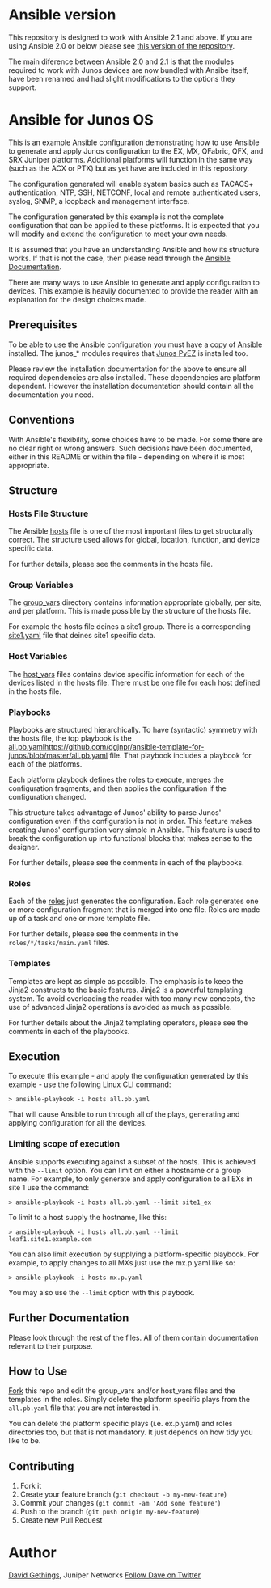 # Ansible version

This repository is designed to work with Ansible 2.1 and above. If you are using Ansible 2.0 or below please see [this version of the repository](https://github.com/dgjnpr/ansible-template-for-junos/tree/ansible-2.0).

The main diference between Ansible 2.0 and 2.1 is that the modules required to work with Junos devices are now bundled with Ansibe itself, have been renamed and had slight modifications to the options they support.

# Ansible for Junos OS

This is an example Ansible configuration demonstrating how to use Ansible to generate and apply Junos configuration to the EX, MX, QFabric, QFX, and SRX Juniper platforms. Additional platforms will function in the same way (such as the ACX or PTX) but as yet have are included in this repository.

The configuration generated will enable system basics such as TACACS+ authentication, NTP, SSH, NETCONF, local and remote authenticated users, syslog, SNMP, a loopback and management interface.

The configuration generated by this example is not the complete configuration that can be applied to these platforms. It is expected that you will modify and extend the configuration to meet your own needs.

It is assumed that you have an understanding Ansible and how its structure works. If that is not the case, then please read through the [Ansible Documentation](http://docs.ansible.com).

There are many ways to use Ansible to generate and apply configuration to devices. This example is heavily documented to provide the reader with an explanation for the design choices made.

## Prerequisites

To be able to use the Ansible configuration you must have a copy of [Ansible](http://docs.ansible.com/intro_installation.html) installed. The junos_* modules requires that [Junos PyEZ](https://github.com/Juniper/py-junos-eznc) is installed too.

Please review the installation documentation for the above to ensure all required dependencies are also installed. These dependencies are platform dependent. However the installation documentation should contain all the documentation you need.

## Conventions

With Ansible's flexibility, some choices have to be made. For some there are no clear right or wrong answers. Such decisions have been documented, either in this README or within the file - depending on where it is most appropriate.

## Structure

### Hosts File Structure

The Ansible [hosts](https://github.com/dgjnpr/ansible-template-for-junos/blob/master/hosts) file is one of the most important files to get structurally correct. The structure used allows for global, location, function, and device specific data.

For further details, please see the comments in the hosts file.

### Group Variables

The [group_vars](https://github.com/dgjnpr/ansible-template-for-junos/tree/master/group_vars) directory contains information appropriate globally, per site, and per platform. This is made possible by the structure of the hosts file.

For example the hosts file deines a site1 group. There is a corresponding [site1.yaml](https://github.com/dgjnpr/ansible-template-for-junos/blob/master/group_vars/site1.yaml) file that deines site1 specific data. 

### Host Variables

The [host_vars](https://github.com/dgjnpr/ansible-template-for-junos/tree/master/host_vars) files contains device specific information for each of the devices listed in the hosts file. There must be one file for each host defined in the hosts file.

### Playbooks

Playbooks are structured hierarchically. To have (syntactic) symmetry with the hosts file, the top playbook is the [all.pb.yaml]()https://github.com/dgjnpr/ansible-template-for-junos/blob/master/all.pb.yaml file. That playbook includes a playbook for each of the platforms.

Each platform playbook defines the roles to execute, merges the configuration fragments, and then applies the configuration if the configuration changed.

This structure takes advantage of Junos' ability to parse Junos' configuration even if the configuration is not in order. This feature makes creating Junos' configuration very simple in Ansible. This feature is used to break the configuration up into functional blocks that makes sense to the designer.

For further details, please see the comments in each of the playbooks.

### Roles

Each of the [roles](https://github.com/dgjnpr/ansible-template-for-junos/tree/master/roles) just generates the configuration. Each role generates one or more configuration fragment that is merged into one file. Roles are made up of a task and one or more template file.

For further details, please see the comments in the `roles/*/tasks/main.yaml` files.

### Templates

Templates are kept as simple as possible. The emphasis is to keep the Jinja2 constructs to the basic features. Jinja2 is a powerful templating system. To avoid overloading the reader with too many new concepts, the use of advanced Jinja2 operations is avoided as much as possible.

For further details about the Jinja2 templating operators, please see the comments in each of the playbooks.

## Execution

To execute this example - and apply the configuration generated by this example - use the following Linux CLI command:

    > ansible-playbook -i hosts all.pb.yaml

That will cause Ansible to run through all of the plays, generating and applying configuration for all the devices.

### Limiting scope of execution

Ansible supports executing against a subset of the hosts. This is achieved with the `--limit` option. You can limit on either a hostname or a group name. For example, to only generate and apply configuration to all EXs in site 1 use the command:

    > ansible-playbook -i hosts all.pb.yaml --limit site1_ex

To limit to a host supply the hostname, like this:

    > ansible-playbook -i hosts all.pb.yaml --limit leaf1.site1.example.com

You can also limit execution by supplying a platform-specific playbook. For example, to apply changes to all MXs just use the mx.p.yaml like so:

    > ansible-playbook -i hosts mx.p.yaml

You may also use the `--limit` option with this playbook.

## Further Documentation

Please look through the rest of the files. All of them contain documentation relevant to their purpose.

## How to Use

[Fork](https://help.github.com/articles/fork-a-repo/) this repo and edit the group_vars and/or host_vars files and the templates in the roles. Simply delete the platform specific plays from the `all.pb.yaml` file that you are not interested in.

You can delete the platform specific plays (i.e. ex.p.yaml) and roles directories too, but that is not mandatory. It just depends on how tidy you like to be. 

## Contributing

1. Fork it
2. Create your feature branch (`git checkout -b my-new-feature`)
3. Commit your changes (`git commit -am 'Add some feature'`)
4. Push to the branch (`git push origin my-new-feature`)
5. Create new Pull Request

# Author

[David Gethings](mailto:trepanningio@gmail.com), Juniper Networks [Follow Dave on Twitter](http://twitter.com/trepanning_io)